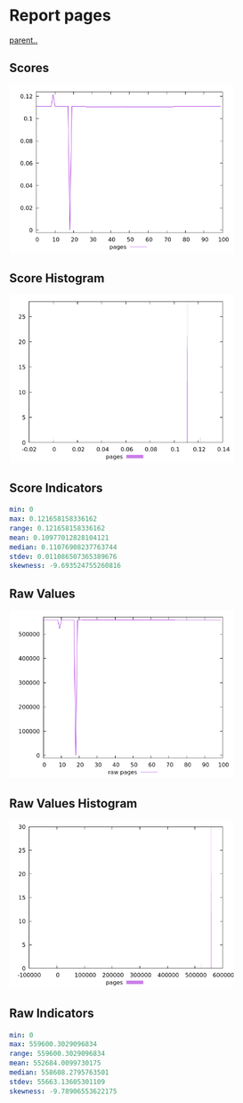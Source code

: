 # Report pages

[parent..](./..)  


## Scores

![score](./score.png)  

## Score Histogram

![hist](./hist.png)  

## Score Indicators

```yaml
min: 0
max: 0.121658158336162
range: 0.121658158336162
mean: 0.10977012828104121
median: 0.11076908237763744
stdev: 0.011086507365389676
skewness: -9.693524755260816

```

## Raw Values

![raw](./raw.png)  

## Raw Values Histogram

![raw hist](./raw_hist.png)  

## Raw Indicators

```yaml
min: 0
max: 559600.3029096834
range: 559600.3029096834
mean: 552684.0099730175
median: 558608.2795763501
stdev: 55663.13605301109
skewness: -9.78906553622175

```

<style>
  img {
    max-width: 80%;
  }
</style>
      
